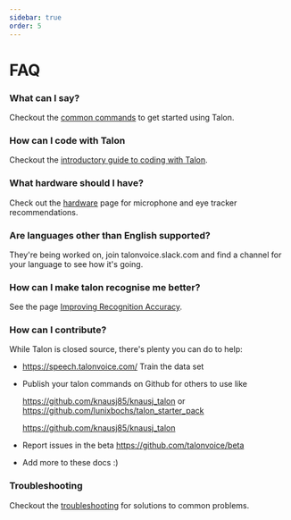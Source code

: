 ```yaml
---
sidebar: true
order: 5
---
```


# FAQ

### What can I say?  
Checkout the [common commands](/getting_started/#list-of-common-commands-to-get-started-with-talon-if-using-the-knausj-repo) to get started using Talon.

### How can I code with Talon
Checkout the [introductory guide to coding with Talon](https://talon.wiki/working_with_code/).

### What hardware should I have?
Check out the [hardware](/hardware) page for microphone and eye tracker recommendations.  

### Are languages other than English supported?

They're being worked on, join talonvoice.slack.com and find a channel for your language to see how it's going.

### How can I make talon recognise me better?

See the page [Improving Recognition Accuracy](/improving_recognition_accuracy).

### How can I contribute?

While Talon is closed source, there's plenty you can do to help:

* https://speech.talonvoice.com/ Train the data set
* Publish your talon commands on Github for others to use like 

    https://github.com/knausj85/knausj_talon or https://github.com/lunixbochs/talon_starter_pack

    https://github.com/knausj85/knausj_talon

* Report issues in the beta https://github.com/talonvoice/beta
* Add more to these docs :)

### Troubleshooting
Checkout the [troubleshooting](https://talon.wiki/troubleshooting/) for solutions to common problems.
